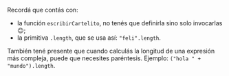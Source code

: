 Recordá que contás con:

  * la función `escribirCartelito`, no tenés que definirla sino solo invocarlas :wink:;
  * la primitiva `.length`, que se usa así: `"feli".length`.

También tené presente que cuando calculás la longitud de una expresión más compleja, puede que necesites paréntesis. Ejemplo: `("hola " + "mundo").length`.